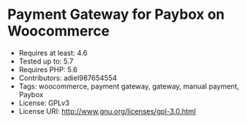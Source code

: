 # Payment Gateway for Paybox on Woocommerce

- Requires at least: 4.6
- Tested up to: 5.7
- Requires PHP: 5.6
- Contributors: adiel987654554
- Tags: woocommerce, payment gateway, gateway, manual payment, Paybox
- License: GPLv3
- License URI: http://www.gnu.org/licenses/gpl-3.0.html